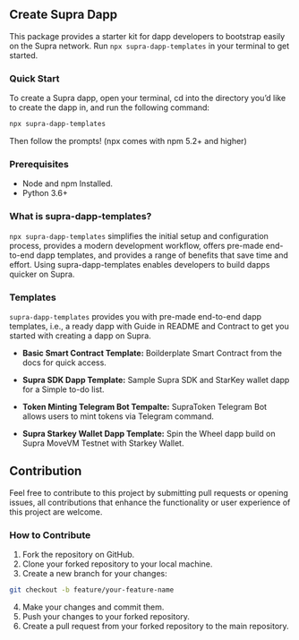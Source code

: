 ## Create Supra Dapp
This package provides a starter kit for dapp developers to bootstrap easily on the Supra network. Run `npx supra-dapp-templates` in your terminal to get started.

### Quick Start

To create a Supra dapp, open your terminal, cd into the directory you’d like to create the dapp in, and run the following command:

```bash
npx supra-dapp-templates
```
Then follow the prompts!
(npx comes with npm 5.2+ and higher)

### Prerequisites
- Node and npm Installed.
- Python 3.6+

### What is supra-dapp-templates?
`npx supra-dapp-templates` simplifies the initial setup and configuration process, provides a modern development workflow, offers pre-made end-to-end dapp templates, and provides a range of benefits that save time and effort. Using supra-dapp-templates enables developers to build dapps quicker on Supra.

### Templates
`supra-dapp-templates` provides you with pre-made end-to-end dapp templates, i.e., a ready dapp with Guide in README and Contract to get you started with creating a dapp on Supra.

- **Basic Smart Contract Template:** Boilderplate Smart Contract from the docs for quick access.

- **Supra SDK Dapp Template:** Sample Supra SDK and StarKey wallet dapp for a Simple to-do list.

- **Token Minting Telegram Bot Tempalte:** SupraToken Telegram Bot allows users to mint tokens via Telegram command.

- **Supra Starkey Wallet Dapp Template:** Spin the Wheel dapp build on Supra MoveVM Testnet with Starkey Wallet.
 
## Contribution
Feel free to contribute to this project by submitting pull requests or opening issues, all contributions that enhance the functionality or user experience of this project are welcome.

### How to Contribute

1. Fork the repository on GitHub.
2. Clone your forked repository to your local machine.
3. Create a new branch for your changes:

```bash
git checkout -b feature/your-feature-name
```
4. Make your changes and commit them.
5. Push your changes to your forked repository.
6. Create a pull request from your forked repository to the main repository.
